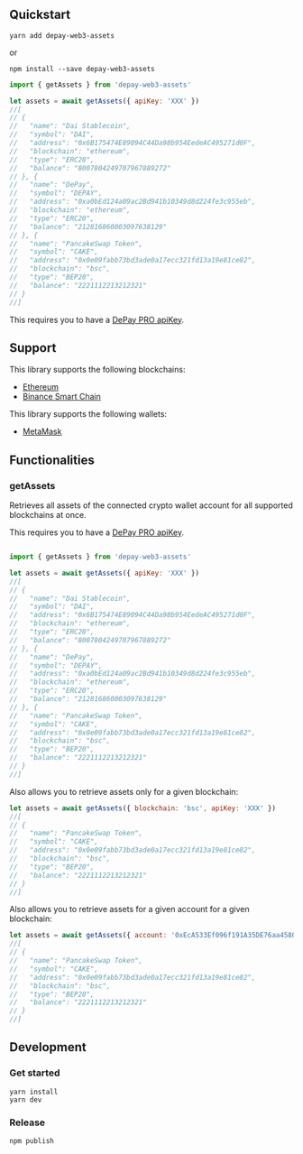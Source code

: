 ## Quickstart

```
yarn add depay-web3-assets
```

or 

```
npm install --save depay-web3-assets
```

```javascript
import { getAssets } from 'depay-web3-assets'

let assets = await getAssets({ apiKey: 'XXX' })
//[
// {
//   "name": "Dai Stablecoin",
//   "symbol": "DAI",
//   "address": "0x6B175474E89094C44Da98b954EedeAC495271d0F",
//   "blockchain": "ethereum",
//   "type": "ERC20",
//   "balance": "8007804249707967889272"
// }, {
//   "name": "DePay",
//   "symbol": "DEPAY",
//   "address": "0xa0bEd124a09ac2Bd941b10349d8d224fe3c955eb",
//   "blockchain": "ethereum",
//   "type": "ERC20",
//   "balance": "212816860003097638129"
// }, {
//   "name": "PancakeSwap Token",
//   "symbol": "CAKE",
//   "address": "0x0e09fabb73bd3ade0a17ecc321fd13a19e81ce82",
//   "blockchain": "bsc",
//   "type": "BEP20",
//   "balance": "2221112213212321"
// }
//]
```

This requires you to have a [DePay PRO apiKey](https://depay.fi/documentation/api#introduction).

## Support

This library supports the following blockchains:

- [Ethereum](https://ethereum.org)
- [Binance Smart Chain](https://www.binance.org/en/smartChain)

This library supports the following wallets:

- [MetaMask](https://metamask.io)

## Functionalities

### getAssets

Retrieves all assets of the connected crypto wallet account for all supported blockchains at once.

This requires you to have a [DePay PRO apiKey](https://depay.fi/documentation/api#introduction).

```javascript

import { getAssets } from 'depay-web3-assets'

let assets = await getAssets({ apiKey: 'XXX' })
//[
// {
//   "name": "Dai Stablecoin",
//   "symbol": "DAI",
//   "address": "0x6B175474E89094C44Da98b954EedeAC495271d0F",
//   "blockchain": "ethereum",
//   "type": "ERC20",
//   "balance": "8007804249707967889272"
// }, {
//   "name": "DePay",
//   "symbol": "DEPAY",
//   "address": "0xa0bEd124a09ac2Bd941b10349d8d224fe3c955eb",
//   "blockchain": "ethereum",
//   "type": "ERC20",
//   "balance": "212816860003097638129"
// }, {
//   "name": "PancakeSwap Token",
//   "symbol": "CAKE",
//   "address": "0x0e09fabb73bd3ade0a17ecc321fd13a19e81ce82",
//   "blockchain": "bsc",
//   "type": "BEP20",
//   "balance": "2221112213212321"
// }
//]
```

Also allows you to retrieve assets only for a given blockchain:

```javascript
let assets = await getAssets({ blockchain: 'bsc', apiKey: 'XXX' })
//[
// {
//   "name": "PancakeSwap Token",
//   "symbol": "CAKE",
//   "address": "0x0e09fabb73bd3ade0a17ecc321fd13a19e81ce82",
//   "blockchain": "bsc",
//   "type": "BEP20",
//   "balance": "2221112213212321"
// }
//]
```

Also allows you to retrieve assets for a given account for a given blockchain:

```javascript
let assets = await getAssets({ account: '0xEcA533Ef096f191A35DE76aa4580FA3A722724bE', blockchain: 'bsc', apiKey: 'XXX' })
//[
// {
//   "name": "PancakeSwap Token",
//   "symbol": "CAKE",
//   "address": "0x0e09fabb73bd3ade0a17ecc321fd13a19e81ce82",
//   "blockchain": "bsc",
//   "type": "BEP20",
//   "balance": "2221112213212321"
// }
//]
```

## Development

### Get started

```
yarn install
yarn dev
```

### Release

```
npm publish
```
